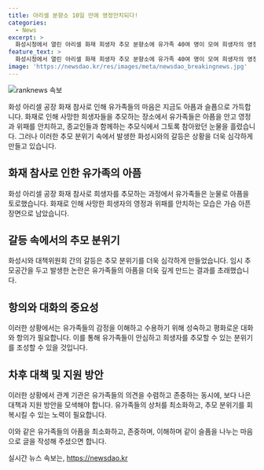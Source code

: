 ```yaml
---
title: 아리셀 분향소 10일 만에 영정안치되다!
categories:
  - News
excerpt: >
  화성시청에서 열린 아리셀 화재 희생자 추모 분향소에 유가족 40여 명이 모여 희생자의 영정과 위패를 안치하고, 종교인들과 함께 추모의식을 진행했습니다. 유가족들은 슬픔에 몹시 격렬한 모습을 보였고, 일부는 희생자의 영정과 위패 앞에서 오열했습니다. 또한, 화상의 영정을 보며 절망에 빠진 유가족들의 모습도 그렸습니다. 추모 분향소 설치에 관해 유가족과 화성시가 갈등을 보였으나, 상황 해소를 위한 노력이 이어졌습니다.
feature_text: >
  화성시청에서 열린 아리셀 화재 희생자 추모 분향소에 유가족 40여 명이 모여 희생자의 영정과 위패를 안치하고, 종교인들과 함께 추모의식을 진행했습니다. 유가족들은 슬픔에 몹시 격렬한 모습을 보였고, 일부는 희생자의 영정과 위패 앞에서 오열했습니다. 또한, 화상의 영정을 보며 절망에 빠진 유가족들의 모습도 그렸습니다. 추모 분향소 설치에 관해 유가족과 화성시가 갈등을 보였으나, 상황 해소를 위한 노력이 이어졌습니다.
image: 'https://newsdao.kr/res/images/meta/newsdao_breakingnews.jpg'
---
```


<p><img src="https://newsdao.kr/res/images/meta/newsdao_breakingnews.jpg" alt="ranknews 속보" /></p>

<p>화성 아리셀 공장 화재 참사로 인해 유가족들의 마음은 지금도 아픔과 슬픔으로 가득합니다. 화재로 인해 사망한 희생자들을 추모하는 장소에서 유가족들은 아픔을 안고 영정과 위패를 안치하고, 종교인들과 함께하는 추모식에서 그토록 참아왔던 눈물을 흘렸습니다. 그러나 이러한 추모 분위기 속에서 발생한 화성시와의 갈등은 상황을 더욱 심각하게 만들고 있습니다.</p>

<h2 data-ke-size="size26">화재 참사로 인한 유가족의 아픔</h2>

<p data-ke-size="size16">화성 아리셀 공장 화재 참사로 희생자를 추모하는 과정에서 유가족들은 눈물로 아픔을 토로했습니다. 화재로 인해 사망한 희생자의 영정과 위패를 안치하는 모습은 가슴 아픈 장면으로 남았습니다.</p>

<h2 data-ke-size="size26">갈등 속에서의 추모 분위기</h2>

<p data-ke-size="size16">화성시와 대책위원회 간의 갈등은 추모 분위기를 더욱 심각하게 만들었습니다. 임시 추모공간을 두고 발생한 논란은 유가족들의 아픔을 더욱 깊게 만드는 결과를 초래했습니다.</p>

<h2 data-ke-size="size26">항의와 대화의 중요성</h2>

<p data-ke-size="size16">이러한 상황에서는 유가족들의 감정을 이해하고 수용하기 위해 성숙하고 평화로운 대화와 항의가 필요합니다. 이를 통해 유가족들이 안심하고 희생자를 추모할 수 있는 분위기를 조성할 수 있을 것입니다.</p>

<h2 data-ke-size="size26">차후 대책 및 지원 방안</h2>

<p data-ke-size="size16">이러한 상황에서 관계 기관은 유가족들의 의견을 수렴하고 존중하는 동시에, 보다 나은 대책과 지원 방안을 모색해야 합니다. 유가족들의 상처를 최소화하고, 추모 분위기를 회복시킬 수 있는 노력이 필요합니다.</p>

<p>이와 같은 유가족들의 아픔을 최소화하고, 존중하며, 이해하며 같이 슬픔을 나누는 마음으로 글을 작성해 주셨으면 합니다.</p>
실시간 뉴스 속보는, <a href="https://newsdao.kr" rel="dofollow">https://newsdao.kr</a>


